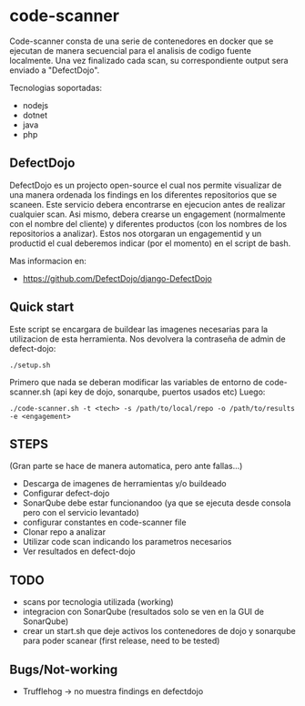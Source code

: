 # code-scanner
Code-scanner consta de una serie de contenedores en docker que se ejecutan de manera secuencial para el analisis de codigo fuente localmente. Una vez finalizado cada scan, su correspondiente output sera enviado a "DefectDojo".

Tecnologias soportadas:
- nodejs
- dotnet
- java 
- php

## DefectDojo
DefectDojo es un projecto open-source el cual nos permite visualizar de una manera ordenada los findings en los diferentes repositorios que se scaneen.
Este servicio debera encontrarse en ejecucion antes de realizar cualquier scan.
Asi mismo, debera crearse un engagement (normalmente con el nombre del cliente) y diferentes productos (con los nombres de los repositorios a analizar). Estos nos otorgaran un engagementid y un productid el cual deberemos indicar (por el momento) en el script de bash.

Mas informacion en:
- https://github.com/DefectDojo/django-DefectDojo


## Quick start
Este script se encargara de buildear las imagenes necesarias para la utilizacion de esta herramienta. 
Nos devolvera la contraseña de admin de defect-dojo:

```
./setup.sh
```
Primero que nada se deberan modificar las variables de entorno de code-scanner.sh (api key de dojo, sonarqube, puertos usados etc)
Luego:

```
./code-scanner.sh -t <tech> -s /path/to/local/repo -o /path/to/results -e <engagement>
```

## STEPS
(Gran parte se hace de manera automatica, pero ante fallas...)
- Descarga de imagenes de herramientas y/o buildeado
- Configurar defect-dojo
- SonarQube debe estar funcionandoo (ya que se ejecuta desde consola pero con el servicio levantado)
- configurar constantes en code-scanner file
- Clonar repo a analizar
- Utilizar code scan indicando los parametros necesarios
- Ver resultados en defect-dojo

## TODO
- scans por tecnologia utilizada (working)
- integracion con SonarQube (resultados solo se ven en la GUI de SonarQube)
- crear un start.sh que deje activos los contenedores de dojo y sonarqube para poder scanear (first release, need to be tested)

## Bugs/Not-working
- Trufflehog -> no muestra findings en defectdojo